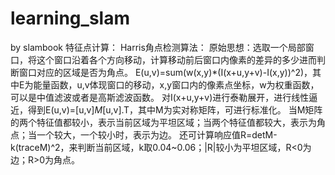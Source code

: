 # learning_slam
by slambook
特征点计算：
Harris角点检测算法：
原始思想：选取一个局部窗口，将这个窗口沿着各个方向移动，计算移动前后窗口内像素的差异的多少进而判断窗口对应的区域是否为角点。
E(u,v)=sum(w(x,y)*(I(x+u,y+v)-I(x,y))^2)，其中E为能量函数，u,v体现窗口的移动，x,y窗口内的像素点坐标，w为权重函数，可以是中值滤波或者是高斯滤波函数。
对I(x+u,y+v)进行泰勒展开，进行线性逼近，得到E(u,v)=[u,v]*M*[u,v].T，其中M为实对称矩阵，可进行标准化。
当M矩阵的两个特征值都较小，表示当前区域为平坦区域；当两个特征值都较大，表示为角点；当一个较大，一个较小时，表示为边。
还可计算响应值R=detM-k(traceM)^2，来判断当前区域，k取0.04~0.06；|R|较小为平坦区域，R<0为边；R>0为角点。
